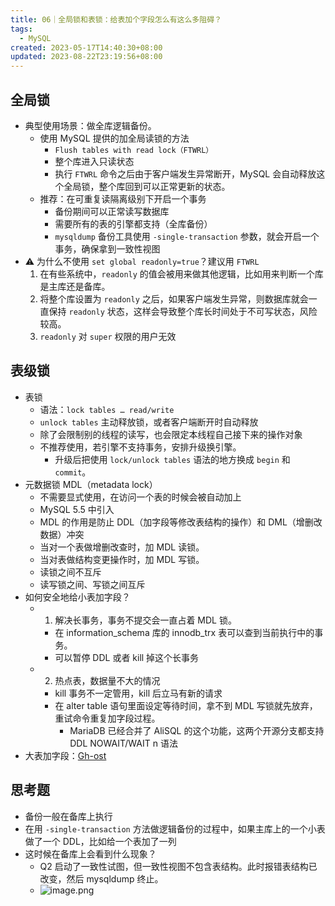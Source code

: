 ```yaml
---
title: 06｜全局锁和表锁：给表加个字段怎么有这么多阻碍？
tags:
  - MySQL
created: 2023-05-17T14:40:30+08:00
updated: 2023-08-22T23:19:56+08:00
---
```


## 全局锁

- 典型使用场景：做全库逻辑备份。
  - 使用 MySQL 提供的加全局读锁的方法
    - `Flush tables with read lock（FTWRL）`
    - 整个库进入只读状态
    - 执行 `FTWRL` 命令之后由于客户端发生异常断开，MySQL 会自动释放这个全局锁，整个库回到可以正常更新的状态。
  - 推荐：在可重复读隔离级别下开启一个事务
    - 备份期间可以正常读写数据库
    - 需要所有的表的引擎都支持（全库备份）
    - `mysqldump` 备份工具使用 `-single-transaction` 参数，就会开启一个事务，确保拿到一致性视图
- ⚠️ 为什么不使用 `set global readonly=true`？建议用 `FTWRL`
  1. 在有些系统中，`readonly` 的值会被用来做其他逻辑，比如用来判断一个库是主库还是备库。
  2. 将整个库设置为 `readonly` 之后，如果客户端发生异常，则数据库就会一直保持 `readonly` 状态，这样会导致整个库长时间处于不可写状态，风险较高。
  3. `readonly` 对 `super` 权限的用户无效

## 表级锁

- 表锁
  - 语法：`lock tables … read/write`
  - `unlock tables` 主动释放锁，或者客户端断开时自动释放
  - 除了会限制别的线程的读写，也会限定本线程自己接下来的操作对象
  - 不推荐使用，若引擎不支持事务，安排升级换引擎。
    - 升级后把使用 `lock/unlock tables` 语法的地方换成 `begin` 和 `commit`。
- 元数据锁 MDL（metadata lock）
  - 不需要显式使用，在访问一个表的时候会被自动加上
  - MySQL 5.5 中引入
  - MDL 的作用是防止 DDL（加字段等修改表结构的操作）和 DML（增删改数据）冲突
  - 当对一个表做增删改查时，加 MDL 读锁。
  - 当对表做结构变更操作时，加 MDL 写锁。
  - 读锁之间不互斥
  - 读写锁之间、写锁之间互斥
- 如何安全地给小表加字段？
  - 1. 解决长事务，事务不提交会一直占着 MDL 锁。
    - 在 information_schema 库的 innodb_trx 表可以查到当前执行中的事务。
    - 可以暂停 DDL 或者 kill 掉这个长事务
  - 2. 热点表，数据量不大的情况
    - kill 事务不一定管用，kill 后立马有新的请求
    - 在 alter table 语句里面设定等待时间，拿不到 MDL 写锁就先放弃，重试命令重复加字段过程。
      - MariaDB 已经合并了 AliSQL 的这个功能，这两个开源分支都支持 DDL NOWAIT/WAIT n 语法
- 大表加字段：[Gh-ost](https://github.com/github/gh-ost)

## 思考题

- 备份一般在备库上执行
- 在用 `-single-transaction` 方法做逻辑备份的过程中，如果主库上的一个小表做了一个 DDL，比如给一个表加了一列
- 这时候在备库上会看到什么现象？
  - Q2 启动了一致性试图，但一致性视图不包含表结构。此时报错表结构已改变，然后 mysqldump 终止。
  - ![image.png](https://cdn.jsdelivr.net/gh/11ze/static/images/mysql45-06-1.png)
